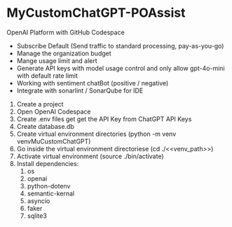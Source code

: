 # MyCustomChatGPT-POAssist


OpenAI Platform with GitHub Codespace
- Subscribe Default (Send traffic to standard processing, pay-as-you-go)
- Manage the organization budget
- Mange usage limit and alert
- Generate API keys with model usage control and only allow gpt-4o-mini with default rate limit
- Working with sentiment chatBot (positive / negative)
- Integrate with sonarlint / SonarQube for IDE


1. Create a project
2. Open OpenAI Codespace
3. Create .env files get get the API Key from ChatGPT API Keys
4. Create database.db
5. Create virtual environment directories (python -m venv venvMuCustomChatGPT)
6. Go inside the virtual environment directoriese (cd ./<<venv_path>>)
7. Activate virtual environment (source ./bin/activate)
8. Install dependencies:
    1. os
    2. openai
    3. python-dotenv
    4. semantic-kernal
    5. asyncio
    6. faker
    7. sqlite3
